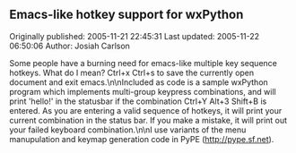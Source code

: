 ## Emacs-like hotkey support for wxPython 
Originally published: 2005-11-21 22:45:31 
Last updated: 2005-11-22 06:50:06 
Author: Josiah Carlson 
 
Some people have a burning need for emacs-like multiple key sequence hotkeys.  What do I mean?  Ctrl+x Ctrl+s to save the currently open document and exit emacs.\n\nIncluded as code is a sample wxPython program which implements multi-group keypress combinations, and will print 'hello!' in the statusbar if the combination Ctrl+Y Alt+3 Shift+B is entered.  As you are entering a valid sequence of hotkeys, it will print your current combination in the status bar.  If you make a mistake, it will print out your failed keyboard combination.\n\nI use variants of the menu manupulation and keymap generation code in PyPE (http://pype.sf.net).